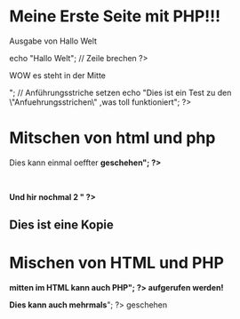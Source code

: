 <h1> Meine Erste Seite mit PHP!!! </h1>
<?php
  	
# Ausgabe von Hallo Welt
echo "Hallo Welt";
// Zeile brechen
?>
<br>
<?php
/* Ausgabe von Ich bin da */
echo "Ich bin da";
// Zentrieren
echo "<p align=\"center\">WOW es steht in der Mitte</p>";
// Anführungsstriche setzen
echo "Dies ist ein Test zu den \"Anfuehrungsstrichen\" ,was toll funktioniert";
?>
<?php
// Mein COD;
?>
<h1> Mitschen von html und php </h1>
<p> Dies kann einmal <?php echo "oder auch <b> oeffter <b> geschehen"; ?> </p>
<br>
<p> Und hir nochmal <?php echo "<b> 2 <b>" ?> </p>

<?php
// Dies ist von der Seite PHP-Kurs;
?>
<h2> Dies ist eine Kopie </h2>
<h1>Mischen von HTML und PHP</h1>
 
<p>mitten im HTML kann auch <?php echo "<b>PHP</b>"; ?>
aufgerufen werden!</p>
 
<p>Dies kann auch <?php echo "<b>mehrmals</b>"; ?>
geschehen</p>
